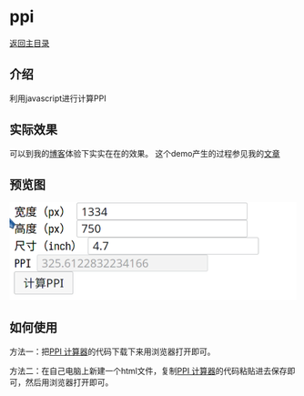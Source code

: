 # ppi

[返回主目录](../README.md)

## 介绍

利用javascript进行计算PPI

## 实际效果

可以到我的[博客](https://anidea.gitee.io/post/jsdemoppi/)体验下实实在在的效果。 
这个demo产生的过程参见我的[文章](https://blog.csdn.net/weixin_43031092/article/details/114119395)

## 预览图

![demo](./demo.png)

## 如何使用

方法一：把[PPI 计算器](ppi.html)的代码下载下来用浏览器打开即可。

方法二：在自己电脑上新建一个html文件，复制[PPI 计算器](ppi.html)的代码粘贴进去保存即可，然后用浏览器打开即可。
